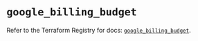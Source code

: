 # `google_billing_budget`

Refer to the Terraform Registry for docs: [`google_billing_budget`](https://registry.terraform.io/providers/hashicorp/google/6.46.0/docs/resources/billing_budget).
